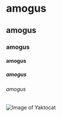 # amogus
## amogus
### amogus
#### amogus
##### amogus
###### amogus

![Image of Yaktocat](https://octodex.github.com/images/yaktocat.png)
